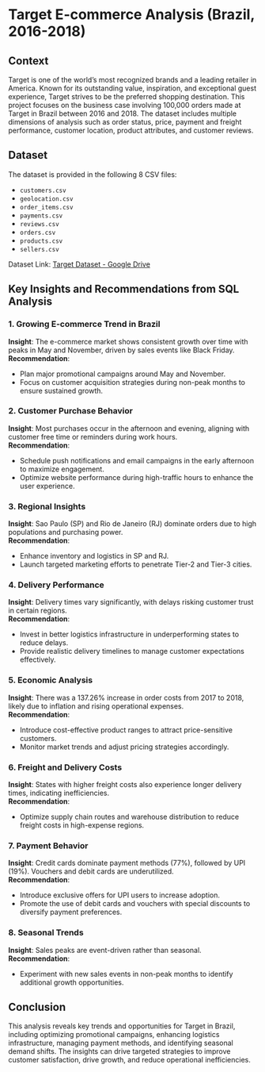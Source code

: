 # Target E-commerce Analysis (Brazil, 2016-2018)

## Context
Target is one of the world’s most recognized brands and a leading retailer in America. Known for its outstanding value, inspiration, and exceptional guest experience, Target strives to be the preferred shopping destination. This project focuses on the business case involving 100,000 orders made at Target in Brazil between 2016 and 2018. The dataset includes multiple dimensions of analysis such as order status, price, payment and freight performance, customer location, product attributes, and customer reviews.

## Dataset
The dataset is provided in the following 8 CSV files:
- `customers.csv`
- `geolocation.csv`
- `order_items.csv`
- `payments.csv`
- `reviews.csv`
- `orders.csv`
- `products.csv`
- `sellers.csv`

Dataset Link: [Target Dataset - Google Drive](https://drive.google.com/drive/folders/1TGEc66YKbD443nslRi1bWgVd238gJCnb)

## Key Insights and Recommendations from SQL Analysis

### 1. Growing E-commerce Trend in Brazil
**Insight**: The e-commerce market shows consistent growth over time with peaks in May and November, driven by sales events like Black Friday.  
**Recommendation**:  
- Plan major promotional campaigns around May and November.
- Focus on customer acquisition strategies during non-peak months to ensure sustained growth.

### 2. Customer Purchase Behavior
**Insight**: Most purchases occur in the afternoon and evening, aligning with customer free time or reminders during work hours.  
**Recommendation**:  
- Schedule push notifications and email campaigns in the early afternoon to maximize engagement.
- Optimize website performance during high-traffic hours to enhance the user experience.

### 3. Regional Insights
**Insight**: Sao Paulo (SP) and Rio de Janeiro (RJ) dominate orders due to high populations and purchasing power.  
**Recommendation**:  
- Enhance inventory and logistics in SP and RJ.
- Launch targeted marketing efforts to penetrate Tier-2 and Tier-3 cities.

### 4. Delivery Performance
**Insight**: Delivery times vary significantly, with delays risking customer trust in certain regions.  
**Recommendation**:  
- Invest in better logistics infrastructure in underperforming states to reduce delays.
- Provide realistic delivery timelines to manage customer expectations effectively.

### 5. Economic Analysis
**Insight**: There was a 137.26% increase in order costs from 2017 to 2018, likely due to inflation and rising operational expenses.  
**Recommendation**:  
- Introduce cost-effective product ranges to attract price-sensitive customers.
- Monitor market trends and adjust pricing strategies accordingly.

### 6. Freight and Delivery Costs
**Insight**: States with higher freight costs also experience longer delivery times, indicating inefficiencies.  
**Recommendation**:  
- Optimize supply chain routes and warehouse distribution to reduce freight costs in high-expense regions.

### 7. Payment Behavior
**Insight**: Credit cards dominate payment methods (77%), followed by UPI (19%). Vouchers and debit cards are underutilized.  
**Recommendation**:  
- Introduce exclusive offers for UPI users to increase adoption.
- Promote the use of debit cards and vouchers with special discounts to diversify payment preferences.

### 8. Seasonal Trends
**Insight**: Sales peaks are event-driven rather than seasonal.  
**Recommendation**:  
- Experiment with new sales events in non-peak months to identify additional growth opportunities.

## Conclusion
This analysis reveals key trends and opportunities for Target in Brazil, including optimizing promotional campaigns, enhancing logistics infrastructure, managing payment methods, and identifying seasonal demand shifts. The insights can drive targeted strategies to improve customer satisfaction, drive growth, and reduce operational inefficiencies.

